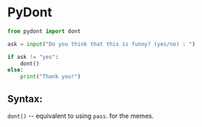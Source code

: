 # PyDont
```python
from pydont import dont

ask = input("Do you think that this is funny? (yes/no) : ")

if ask != "yes":
    dont()
else:
    print("Thank you!")
```

## Syntax:
`dont()` -- equivalent to using `pass`. for the memes.
